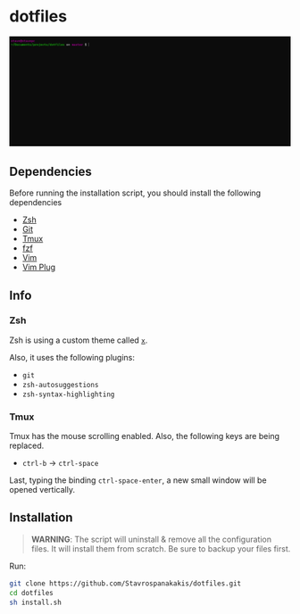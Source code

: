 # dotfiles

![preview](./.github/docs/preview.png)

## Dependencies

Before running the installation script, you should install the
following dependencies

- [Zsh](https://github.com/ohmyzsh/ohmyzsh/wiki/Installing-ZSH)
- [Git](https://git-scm.com/downloads)
- [Tmux](https://github.com/tmux/tmux)
- [fzf](https://github.com/junegunn/fzf)
- [Vim](https://www.vim.org/download.php)
- [Vim Plug](https://github.com/junegunn/vim-plug)


## Info

### Zsh
Zsh is using a custom theme called [`x`](./zsh/themes/x.zsh-theme).

Also, it uses the following plugins:
- `git`
- `zsh-autosuggestions`
- `zsh-syntax-highlighting`


### Tmux
Tmux has the mouse scrolling enabled. Also, the following keys are being replaced.
- `ctrl-b` -> `ctrl-space`

Last, typing the binding `ctrl-space-enter`, a new small window will be opened vertically.

## Installation

> **WARNING**: The script will uninstall & remove all the  configuration files. It will install them from scratch. Be sure to backup your files first.

Run:

```bash
git clone https://github.com/Stavrospanakakis/dotfiles.git
cd dotfiles
sh install.sh
```

